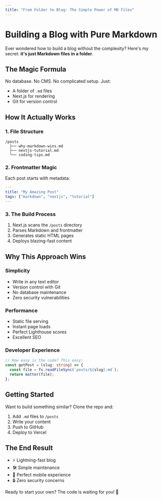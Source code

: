 ```yaml
---
title: "From Folder to Blog: The Simple Power of MD Files"
---
```


# Building a Blog with Pure Markdown

Ever wondered how to build a blog without the complexity? Here's my secret: **it's just Markdown files in a folder**.

## The Magic Formula

No database. No CMS. No complicated setup. Just:

- A folder of `.md` files
- Next.js for rendering
- Git for version control

## How It Actually Works

### 1. File Structure

```
/posts
  ├── why-markdown-wins.md
  ├── nextjs-tutorial.md
  └── coding-tips.md
```

### 2. Frontmatter Magic

Each post starts with metadata:

```yaml
---
title: "My Amazing Post"
tags: ["markdown", "nextjs", "tutorial"]
---
```

### 3. The Build Process

1. Next.js scans the `/posts` directory
2. Parses Markdown and frontmatter
3. Generates static HTML pages
4. Deploys blazing-fast content

## Why This Approach Wins

### Simplicity

- Write in any text editor
- Version control with Git
- No database maintenance
- Zero security vulnerabilities

### Performance

- Static file serving
- Instant page loads
- Perfect Lighthouse scores
- Excellent SEO

### Developer Experience

```typescript
// How easy is the code? This easy:
const getPost = (slug: string) => {
  const file = fs.readFileSync(`posts/${slug}.md`);
  return matter(file);
};
```

## Getting Started

Want to build something similar? Clone the repo and:

1. Add `.md` files to `/posts`
2. Write your content
3. Push to GitHub
4. Deploy to Vercel

## The End Result

- ⚡️ Lightning-fast blog
- 🛠 Simple maintenance
- 📱 Perfect mobile experience
- 🔒 Zero security concerns

Ready to start your own? The code is waiting for you! 🚀
